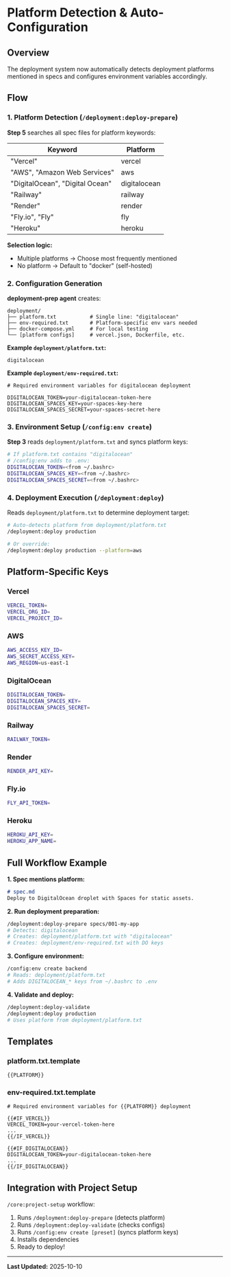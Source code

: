 # Platform Detection & Auto-Configuration

## Overview

The deployment system now automatically detects deployment platforms mentioned in specs and configures environment variables accordingly.

## Flow

### 1. Platform Detection (`/deployment:deploy-prepare`)

**Step 5** searches all spec files for platform keywords:

| Keyword | Platform |
|---------|----------|
| "Vercel" | vercel |
| "AWS", "Amazon Web Services" | aws |
| "DigitalOcean", "Digital Ocean" | digitalocean |
| "Railway" | railway |
| "Render" | render |
| "Fly.io", "Fly" | fly |
| "Heroku" | heroku |

**Selection logic:**
- Multiple platforms → Choose most frequently mentioned
- No platform → Default to "docker" (self-hosted)

### 2. Configuration Generation

**deployment-prep agent** creates:

```
deployment/
├── platform.txt           # Single line: "digitalocean"
├── env-required.txt       # Platform-specific env vars needed
├── docker-compose.yml     # For local testing
└── [platform configs]     # vercel.json, Dockerfile, etc.
```

**Example `deployment/platform.txt`:**
```
digitalocean
```

**Example `deployment/env-required.txt`:**
```
# Required environment variables for digitalocean deployment

DIGITALOCEAN_TOKEN=your-digitalocean-token-here
DIGITALOCEAN_SPACES_KEY=your-spaces-key-here
DIGITALOCEAN_SPACES_SECRET=your-spaces-secret-here
```

### 3. Environment Setup (`/config:env create`)

**Step 3** reads `deployment/platform.txt` and syncs platform keys:

```bash
# If platform.txt contains "digitalocean"
# /config:env adds to .env:
DIGITALOCEAN_TOKEN=<from ~/.bashrc>
DIGITALOCEAN_SPACES_KEY=<from ~/.bashrc>
DIGITALOCEAN_SPACES_SECRET=<from ~/.bashrc>
```

### 4. Deployment Execution (`/deployment:deploy`)

Reads `deployment/platform.txt` to determine deployment target:

```bash
# Auto-detects platform from deployment/platform.txt
/deployment:deploy production

# Or override:
/deployment:deploy production --platform=aws
```

## Platform-Specific Keys

### Vercel
```bash
VERCEL_TOKEN=
VERCEL_ORG_ID=
VERCEL_PROJECT_ID=
```

### AWS
```bash
AWS_ACCESS_KEY_ID=
AWS_SECRET_ACCESS_KEY=
AWS_REGION=us-east-1
```

### DigitalOcean
```bash
DIGITALOCEAN_TOKEN=
DIGITALOCEAN_SPACES_KEY=
DIGITALOCEAN_SPACES_SECRET=
```

### Railway
```bash
RAILWAY_TOKEN=
```

### Render
```bash
RENDER_API_KEY=
```

### Fly.io
```bash
FLY_API_TOKEN=
```

### Heroku
```bash
HEROKU_API_KEY=
HEROKU_APP_NAME=
```

## Full Workflow Example

**1. Spec mentions platform:**
```markdown
# spec.md
Deploy to DigitalOcean droplet with Spaces for static assets.
```

**2. Run deployment preparation:**
```bash
/deployment:deploy-prepare specs/001-my-app
# Detects: digitalocean
# Creates: deployment/platform.txt with "digitalocean"
# Creates: deployment/env-required.txt with DO keys
```

**3. Configure environment:**
```bash
/config:env create backend
# Reads: deployment/platform.txt
# Adds DIGITALOCEAN_* keys from ~/.bashrc to .env
```

**4. Validate and deploy:**
```bash
/deployment:deploy-validate
/deployment:deploy production
# Uses platform from deployment/platform.txt
```

## Templates

### platform.txt.template
```
{{PLATFORM}}
```

### env-required.txt.template
```
# Required environment variables for {{PLATFORM}} deployment

{{#IF_VERCEL}}
VERCEL_TOKEN=your-vercel-token-here
...
{{/IF_VERCEL}}

{{#IF_DIGITALOCEAN}}
DIGITALOCEAN_TOKEN=your-digitalocean-token-here
...
{{/IF_DIGITALOCEAN}}
```

## Integration with Project Setup

`/core:project-setup` workflow:
1. Runs `/deployment:deploy-prepare` (detects platform)
2. Runs `/deployment:deploy-validate` (checks configs)
3. Runs `/config:env create [preset]` (syncs platform keys)
4. Installs dependencies
5. Ready to deploy!

---

**Last Updated:** 2025-10-10
